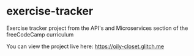 # exercise-tracker
Exercise tracker project from the API's and Microservices section of the freeCodeCamp curriculum

You can view the project live here: https://oily-closet.glitch.me
